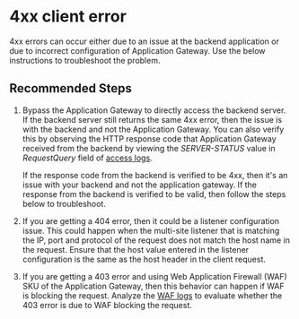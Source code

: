 <properties
    pageTitle="I'm encountering 4xx client error"
    description="400 Bad Request, 403 Forbidden, 404 Not Found"
    service="microsoft.network"
    resource="applicationgateways"
    authors="abshamsft"
    ms.author="absha"
    displayOrder="32"
	selfHelpType="resource"
    articleId="application-gateway-4xx-error"
 	resourceTags=""
	productPesIds="15922"
    supportTopicIds="32639113"
    cloudEnvironments="public,fairfax,blackforest,mooncake"
 />

# 4xx client error
4xx errors can occur either due to an issue at the backend application or due to incorrect configuration of Application Gateway. Use the below instructions to troubleshoot the problem.

## **Recommended Steps**

1. Bypass the Application Gateway to directly access the backend server. If the backend server still returns the same 4xx error, then the issue is with the backend and not the Application Gateway. You can also verify this by observing the HTTP response code that Application Gateway received from the backend by viewing the *SERVER-STATUS* value in *RequestQuery* field of [access logs](https://docs.microsoft.com/azure/application-gateway/application-gateway-diagnostics#diagnostic-logging). 

   If the response code from the backend is verified to be 4xx, then it's an issue with your backend and not the application gateway. If the response from the backend is verified to be valid, then follow the steps below to troubleshoot.

2. If you are getting a 404 error, then it could be a listener configuration issue. This could happen when the multi-site listener that is matching the IP, port and protocol of the request does not match the host name in the request. Ensure that the host value entered in the listener configuration is the same as the host header in the client request.
3. If you are getting a 403 error and using Web Application Firewall (WAF) SKU of the Application Gateway, then this behavior can happen if WAF is blocking the request. Analyze the [WAF logs](https://docs.microsoft.com/azure/application-gateway/waf-overview#logging) to evaluate whether the 403 error is due to WAF blocking the request.